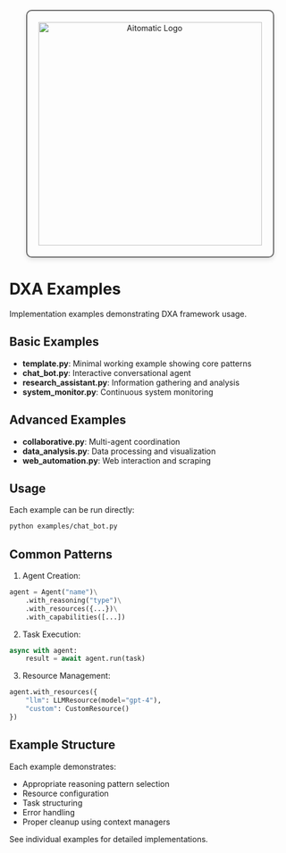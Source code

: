 <!-- markdownlint-disable MD041 -->
<!-- markdownlint-disable MD033 -->
<p align="center">
  <img src="https://cdn.prod.website-files.com/62a10970901ba826988ed5aa/62d942adcae82825089dabdb_aitomatic-logo-black.png" alt="Aitomatic Logo" width="400" style="border: 2px solid #666; border-radius: 10px; padding: 20px; box-shadow: 0 4px 8px rgba(0,0,0,0.1);"/>
</p>

# DXA Examples

Implementation examples demonstrating DXA framework usage.

## Basic Examples

- **template.py**: Minimal working example showing core patterns
- **chat_bot.py**: Interactive conversational agent
- **research_assistant.py**: Information gathering and analysis
- **system_monitor.py**: Continuous system monitoring

## Advanced Examples

- **collaborative.py**: Multi-agent coordination
- **data_analysis.py**: Data processing and visualization
- **web_automation.py**: Web interaction and scraping

## Usage

Each example can be run directly:

```bash
python examples/chat_bot.py
```

## Common Patterns

1. Agent Creation:
```python
agent = Agent("name")\
    .with_reasoning("type")\
    .with_resources({...})\
    .with_capabilities([...])
```

2. Task Execution:
```python
async with agent:
    result = await agent.run(task)
```

3. Resource Management:
```python
agent.with_resources({
    "llm": LLMResource(model="gpt-4"),
    "custom": CustomResource()
})
```

## Example Structure

Each example demonstrates:
- Appropriate reasoning pattern selection
- Resource configuration
- Task structuring
- Error handling
- Proper cleanup using context managers

See individual examples for detailed implementations.

